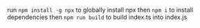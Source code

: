 run `npm install -g npx` to globally install npx
then `npm i` to install dependencies
then `npm run build` to build index.ts into index.js
